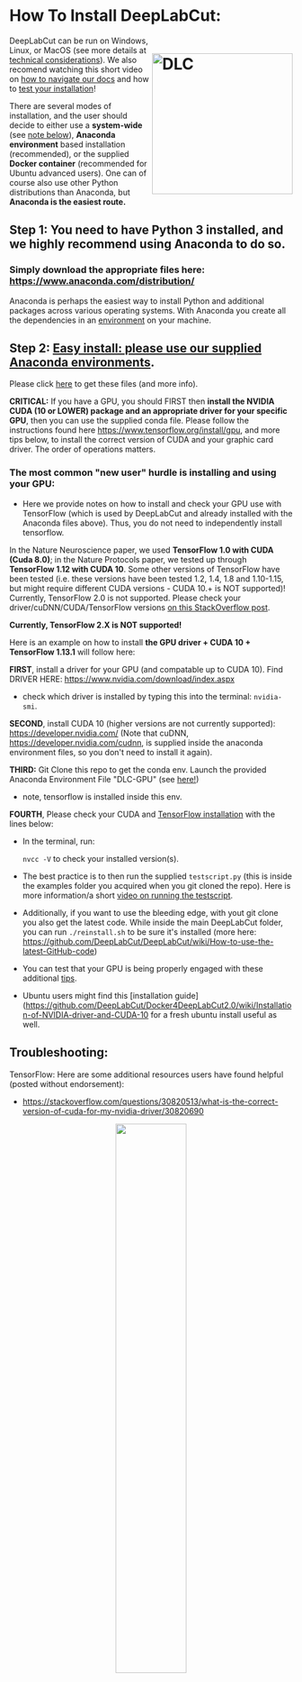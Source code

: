 # How To Install DeepLabCut: <img src="https://images.squarespace-cdn.com/content/v1/57f6d51c9f74566f55ecf271/1609805496320-48N5Y3NEBIVVNUIXPNBV/ke17ZwdGBToddI8pDm48kEPc72vD8ARkQNSjpzTzPRsUqsxRUqqbr1mOJYKfIPR7LoDQ9mXPOjoJoqy81S2I8GRo6ASst2s6pLvNAu_PZdLjGeaj0GkoPWeOP-8DYHB5lK4wgKtPMRocsaeGU4PClrIJgRK3oXroL8Ygt-EThXU/Intall.png?format=750w" width="250" title="DLC" alt="DLC" align="right" vspace = "50">

DeepLabCut can be run on Windows, Linux, or MacOS (see more details at [technical considerations](/docs/installation.md#technical-considerations)). We also recomend watching this short video on [how to navigate our docs](https://www.youtube.com/watch?v=A9qZidI7tL8) and how to [test your installation](https://www.youtube.com/watch?v=IOWtKn3l33s)!

 There are several modes of installation, and the user should decide to either use a **system-wide** (see [note below](/docs/installation.md#system-wide-considerations)), **Anaconda environment** based installation (recommended), or the supplied **Docker container** (recommended for Ubuntu advanced users). One can of course also use other Python distributions than Anaconda, but **Anaconda is the easiest route.** 
 
 ## Step 1: You need to have Python 3 installed, and we highly recommend using Anaconda to do so. 
 
 ### Simply download the appropriate files here: https://www.anaconda.com/distribution/
 
Anaconda is perhaps the easiest way to install Python and additional packages across various operating systems. With Anaconda you create all the dependencies in an [environment](https://conda.io/docs/user-guide/tasks/manage-environments.html) on your machine. 

## Step 2: [Easy install: please use our supplied Anaconda environments](https://github.com/AlexEMG/DeepLabCut/blob/master/conda-environments/README.md).
Please click [here](https://github.com/AlexEMG/DeepLabCut/blob/master/conda-environments/README.md) to get these files (and more info). 

**CRITICAL:** If you have a GPU, you should FIRST then **install the NVIDIA CUDA (10 or LOWER) package and an appropriate driver for your specific GPU**, then you can use the supplied conda file. Please follow the instructions found here https://www.tensorflow.org/install/gpu, and more tips below, to install the correct version of CUDA and your graphic card driver. The order of operations matters.

### The most common "new user" hurdle is installing and using your GPU:
- Here we provide notes on how to install and check your GPU use with TensorFlow (which is used by DeepLabCut and already installed with the Anaconda files above). Thus, you do not need to independently install tensorflow.

In the Nature Neuroscience paper, we used **TensorFlow 1.0 with CUDA (Cuda 8.0)**; in the Nature Protocols paper, we tested up through **TensorFlow 1.12 with CUDA 10**. Some other versions of TensorFlow have been tested (i.e. these versions have been tested 1.2, 1.4, 1.8 and 1.10-1.15, but might require different CUDA versions - CUDA 10.+ is NOT supported)! Currently, TensorFlow 2.0 is not supported. Please check your driver/cuDNN/CUDA/TensorFlow versions [on this StackOverflow post](https://stackoverflow.com/questions/30820513/what-is-version-of-cuda-for-nvidia-304-125/30820690#30820690).

**Currently, TensorFlow 2.X is NOT supported!**

Here is an example on how to install **the GPU driver + CUDA 10 + TensorFlow 1.13.1** will follow here:

**FIRST**, install a driver for your GPU (and compatable up to CUDA 10). Find DRIVER HERE: https://www.nvidia.com/download/index.aspx
- check which driver is installed by typing this into the terminal: ``nvidia-smi``.

**SECOND**, install CUDA 10 (higher versions are not currently supported): https://developer.nvidia.com/ (Note that cuDNN, https://developer.nvidia.com/cudnn, is supplied inside the anaconda environment files, so you don't need to install it again).

**THIRD:** Git Clone this repo to get the conda env. Launch the provided Anaconda Environment File "DLC-GPU" (see [here!](https://github.com/DeepLabCut/DeepLabCut/tree/master/conda-environments)) 
 - note, tensorflow is installed inside this env.

**FOURTH**, Please check your CUDA and [TensorFlow installation](https://www.tensorflow.org/install/) with the lines below:

- In the terminal, run:

  `nvcc -V` to check your installed version(s). 

- The best practice is to then run the supplied `testscript.py` (this is inside the examples folder you acquired when you git cloned the repo). Here is more information/a short [video on running the testscript](https://www.youtube.com/watch?v=IOWtKn3l33s).

- Additionally, if you want to use the bleeding edge, with yout git clone you also get the latest code. While inside the main DeepLabCut folder, you can run `./reinstall.sh` to be sure it's installed (more here: https://github.com/DeepLabCut/DeepLabCut/wiki/How-to-use-the-latest-GitHub-code)

- You can test that your GPU is being properly engaged with these additional [tips](https://www.tensorflow.org/programmers_guide/using_gpu).

- Ubuntu users might find this [installation guide](https://github.com/DeepLabCut/Docker4DeepLabCut2.0/wiki/Installation-of-NVIDIA-driver-and-CUDA-10 for a fresh ubuntu install useful as well. 

## Troubleshooting:

TensorFlow:
Here are some additional resources users have found helpful (posted without endorsement):

- https://stackoverflow.com/questions/30820513/what-is-the-correct-version-of-cuda-for-my-nvidia-driver/30820690

<p align="center">
<img src="https://static1.squarespace.com/static/57f6d51c9f74566f55ecf271/t/5c3e46ca1ae6cfbb5c5d1ee0/1547585235033/cuda_driver.png?format=750w" width="50%">
</p>

- https://stackoverflow.com/questions/50622525/which-tensorflow-and-cuda-version-combinations-are-compatible

<p align="center">
<img src="https://static1.squarespace.com/static/57f6d51c9f74566f55ecf271/t/5c3e4a53c2241b2d3e3f3c04/1547586322898/tensorflow_cuda_cudnn_version_chart.png?format=500w" width="50%">
</p>

- http://blog.nitishmutha.com/tensorflow/2017/01/22/TensorFlow-with-gpu-for-windows.html

- https://developer.nvidia.com/cuda-toolkit-archive

- http://www.python36.com/install-tensorflow-gpu-windows/


FFMEG:

- A few Windows users report needing to install re-install ffmeg (after windows updates) as described here: https://video.stackexchange.com/questions/20495/how-do-i-set-up-and-use-ffmpeg-in-windows (A potential error could occur when making new videos).

DEEPLABCUT:

- if you git clone or download this folder, and are inside of it then ``import deeplabcut`` will import the package from there rather than from the latest on PyPi!

## You're ready to Run DeepLabCut!

Now you can use Jupyter Notebooks, Spyder, and to train just use the terminal, to run all the code!

## System-wide considerations:

If you perform the system-wide installation, and the computer has other Python packages or TensorFlow versions installed that conflict, this will overwrite them. If you have a dedicated machine for DeepLabCut, this is fine. If there are other applications that require different versions of libraries, then one would potentially break those applications. The solution to this problem is to create a virtual environment, a self-contained directory that contains a Python installation for a particular version of Python, plus additional packages. One way to manage virtual environments is to use conda environments (for which you need Anaconda installed).

## Technical Considerations:

- Computer:

     - For reference, we use e.g. Dell workstations (79xx series) with **Ubuntu 16.04 LTS, 18.04 LTS, or 20.04 LTS** and run a Docker container that has TensorFlow, etc. installed (https://github.com/DeepLabCut/Docker4DeepLabCut2.0).

- Computer Hardware:
     - Ideally, you will use a strong GPU with *at least* 8GB memory such as the [NVIDIA GeForce 1080 Ti or 2080 Ti](https://www.nvidia.com/en-us/shop/geforce/?page=1&limit=9&locale=en-us).  A GPU is not necessary, but on a CPU the (training and evaluation) code is considerably slower (10x) for ResNets, but MobileNets are faster (see WIKI). You might also consider using cloud computing services like [Google cloud/amazon web services](https://github.com/DeepLabCut/DeepLabCut/issues/47) or Google Colaboratory.

- Camera Hardware:
     - The software is very robust to track data from any camera (cell phone cameras, grayscale, color; captured under infrared light, different manufacturers, etc.). See demos on our [website](https://www.mousemotorlab.org/deeplabcut/).

- Software:
     - Operating System: Linux (Ubuntu), MacOS* (Mojave), or Windows 10. However, the authors strongly recommend Ubuntu! *MacOS does not support NVIDIA GPUs (easily), so we only suggest this option for CPU use or a case where the user wants to label data, refine data, etc and then push the project to a cloud resource for GPU computing steps, or use MobileNets.
     - Anaconda/Python3: Anaconda: a free and open source distribution of the Python programming language (download from https://www.anaconda.com/). DeepLabCut is written in Python 3 (https://www.python.org/) and not compatible with Python 2.
     - `pip install deeplabcut`
     - TensorFlow
       - You will need [TensorFlow](https://www.tensorflow.org/) (we used version 1.0 in the paper, later versions also work with the provided code (we tested **TensorFlow versions 1.0 to 1.14**) for Python 3 with GPU support.
        - To note, is it possible to run DeepLabCut on your CPU, but it will be VERY slow (see: [Mathis & Warren](https://www.biorxiv.org/content/early/2018/10/30/457242)). However, this is the preferred path if you want to test DeepLabCut on your own computer/data before purchasing a GPU, with the added benefit of a straightforward installation! Otherwise, use our COLAB notebooks for GPU access for testing.
     - Docker: We highly recommend advaced users use the supplied [Docker container](https://github.com/MMathisLab/Docker4DeepLabCut2.0).
     NOTE: [this container does not work on windows hosts!](https://github.com/NVIDIA/nvidia-docker/issues/43)



Return to [readme](../README.md).

